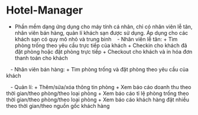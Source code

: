 # Hotel-Manager

- Phần mềm dạng ứng dụng cho máy tính cá nhân, chỉ có nhân viên lễ tân, nhân viên bán hàng, quản lí khách sạn được sử dụng. Áp dụng cho các khách sạn có quy mô nhỏ và trung binh
    - Nhân viên lễ tân:
        + Tìm phòng trống theo yêu cầu trực tiếp của khách
        + Checkin cho khách đã đặt phòng hoặc đặt phòng trực tiếp
        + Checkout cho khách và in hóa đơn thanh toán cho khách

    - Nhân viên bán hàng:
        + Tìm phòng trống và đặt phòng theo yêu cầu của khách

    - Quản lí:
        + Thêm/sửa/xóa thông tin phòng
        + Xem báo cáo doanh thu theo thời gian/theo phòng/theo loại phòng
        + Xem báo cáo tỉ lệ phòng trống theo thời gian/theo phòng/theo loại phòng
        + Xem báo cáo khách hàng đặt nhiều theo thời gian/theo nguồn gốc khách hàng
